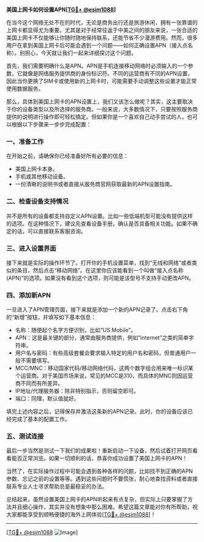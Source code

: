 **美国上网卡如何设置APN[[TG💪+ @esim1088](https://t.me/s/esim1088)]**

在当今这个网络无处不在的时代，无论是商务出行还是旅游休闲，拥有一张靠谱的上网卡都显得尤为重要。尤其是对于经常往返于中美之间的朋友来说，一张合适的美国上网卡不仅能够让你随时随地保持联系，还能节省不少漫游费用。然而，很多用户在拿到美国上网卡后可能会遇到一个问题——如何正确设置APN（接入点名称）。别担心，今天就让我们一起来详细探讨这个问题。

首先，我们需要明确什么是APN。APN是手机连接移动网络时必须输入的一个参数，它就像是网络服务提供商的身份标识符。不同的运营商有不同的APN设置，因此当你更换了SIM卡或使用新的上网卡时，可能需要手动调整这些设置才能正常使用数据服务。

那么，具体到美国上网卡的APN设置上，我们又该怎么做呢？其实，这主要取决于你的设备类型以及所选择的服务商。一般来说，大多数情况下，只要按照服务商提供的说明进行操作即可轻松搞定。但如果你是一个喜欢自己动手尝试的人，也可以根据以下步骤来一步步完成配置：

### 一、准备工作

在开始之前，请确保你已经准备好所有必要的信息：
- 美国上网卡本身。
- 手机或其他移动设备。
- 一份清晰的说明书或者直接从服务商官网获取最新的APN设置指南。

### 二、检查设备支持情况

并不是所有的设备都支持自定义APN设置。比如一些低端机型可能没有提供这样的选项。在这种情况下，建议先查看设备手册，确认是否具备相关功能。如果不确定的话，可以直接联系客服咨询。

### 三、进入设置界面

接下来就是实际的操作环节了。打开你的手机设置菜单，找到“无线和网络”或者类似的条目，然后点击“移动网络”。在这里你应该能看到一个叫做“接入点名称(APN)”的选项。如果没有看到这个选项，则可能是该型号不支持手动更改APN。

### 四、添加新APN

一旦进入了APN管理页面，接下来就是添加一个新的APN记录了。点击右下角的“新增”按钮，并填写如下基本信息：
- 名称：随便起个名字方便识别，比如“US Mobile”。
- APN：这是最关键的部分，通常由服务商提供，例如“internet”之类的简单字符串。
- 用户名与密码：有些高级套餐会要求输入特定的用户名和密码，但普通用户一般不需要填写。
- MCC/MNC：移动国家代码/移动网络代码，这两个数字组合用来唯一标识某个运营商。对于美国市场来说，常见的MCC是310，而具体的MNC则因运营商不同而有所差异。
- IP地址/代理服务器：除非特别指示，否则留空即可。
- 端口：同理，默认值就好。

填完上述内容之后，记得保存并激活这条新的APN记录。此时，你的设备应该已经完成了基本的配置工作。

### 五、测试连接

最后一步当然是测试一下我们的成果啦！重新启动一下设备，然后试着打开网页看看能否正常浏览。如果一切顺利的话，恭喜你成功设置了美国上网卡的APN！

当然了，在实际操作过程中可能会遇到各种各样的问题，比如找不到正确的APN参数、忘记之前的设置等等。遇到这些问题时不要慌张，耐心地查找资料或者直接联系专业人士寻求帮助总是最稳妥的办法。

总结起来，虽然设置美国上网卡的APN听起来有点复杂，但实际上只要掌握了方法并且细心操作，其实并没有想象中那么困难。希望这篇文章能对你有所帮助，祝大家都能享受到顺畅便捷的海外上网体验[[TG💪+ @esim1088](https://t.me/s/esim1088)]！

---

[[TG💪+ @esim1088](https://t.me/s/esim1088) ![Image](https://i.postimg.cc/4NQfJmqS/Snipaste-2025-05-13-00-14-12.png)]